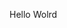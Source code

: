 Hello Wolrd








































































































































































































































































































































































































































































































































































































































































































































































































































































































































































































































































































































































































































































































































































































































































































































































































































































































































































































































































































































































































































































































































































































































































































































































































































































































































































































































































































































































































































































































































































































































































































































































































































